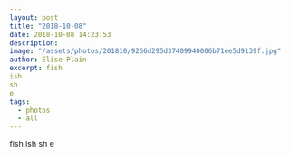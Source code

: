 ```yaml
---
layout: post
title: "2018-10-08"
date: 2018-10-08 14:23:53
description: 
image: "/assets/photos/201810/9266d295d37409940006b71ee5d9139f.jpg"
author: Elise Plain
excerpt: fish
ish
sh 
e
tags: 
  - photos
  - all
---
```


fish
ish
sh 
e
<p></p>
